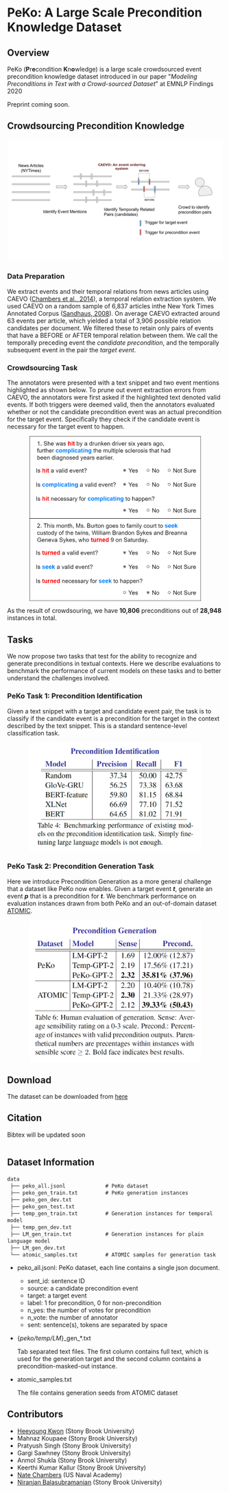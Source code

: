 # PeKo: A Large Scale Precondition Knowledge Dataset

## Overview
PeKo (**P**r**e**condition **K**n**o**wledge) is a large scale crowdsourced event precondition knowledge dataset introduced in our paper "_Modeling Preconditions in Text with a Crowd-sourced Dataset_" at EMNLP Findings 2020 

Preprint coming soon.

## Crowdsourcing Precondition Knowledge
![Crowdsourcing Task](images/crowdsourcing.svg)
### Data Preparation
We extract events and their temporal relations from news articles using CAEVO ([Chambers et al., 2014](https://www.usna.edu/Users/cs/nchamber/caevo/)), a temporal relation extraction system. We used CAEVO on a random sample of 6,837 articles inthe New York Times Annotated Corpus ([Sandhaus, 2008](https://catalog.ldc.upenn.edu/LDC2008T19)). 
On average CAEVO extracted around 63 events per article, which yielded a total of 3,906 possible relation candidates per document. We filtered these to retain only pairs of events that have a BEFORE or AFTER temporal relation between them. We call the temporally preceding event the _candidate precondition_, and the temporally subsequent event in the pair the _target event_.
### Crowdsourcing Task
The annotators were presented with a text snippet and two event mentions highlighted as shown below. To prune out event extraction errors from CAEVO, the annotators were first asked if the highlighted text denoted valid events. If both triggers were deemed valid, then the annotators evaluated whether or not the candidate precondition event was an actual precondition for the target event. Specifically they check if the candidate event is necessary for the target event to happen.
<p align="center">
  <img align="middle" src="images/mturk_example.png" alt="HIT example" width="400"/>
</p>

As the result of crowdsouring, we have **10,806** preconditions out of **28,948** instances in total.

## Tasks
We now propose two tasks that test for the ability to recognize and generate preconditions in textual contexts. Here we describe evaluations to benchmark the performance of current models on these tasks and to better understand the challenges involved.

### PeKo Task 1: Precondition Identification
Given a text snippet with a target and candidate event pair, the task is to classify if the candidate event is a precondition for the target in the context described by the text snippet. This is a standard sentence-level classification task.
<p align="center">
  <img align="middle" src="images/result_table.png" alt="Result Table" width="400"/>
</p>

### PeKo Task 2: Precondition Generation Task
Here we introduce Precondition Generation as a more general challenge that a dataset like PeKo now enables. Given a target event **_t_**, generate an event **_p_** that is a precondition for **_t_**. We benchmark performance on evaluation instances drawn from both PeKo and an out-of-domain dataset [ATOMIC](https://homes.cs.washington.edu/~msap/atomic/).
<p align="center">
  <img align="middle" src="images/gen_result_table.png" alt="Generation Result Table" width="400"/>
</p>


## Download
The dataset can be downloaded from [here](https://drive.google.com/file/d/1FmKcFjKmiT7xWou97xp4nxlNc4UBk8Lq/view?usp=sharing)

## Citation
Bibtex will be updated soon
   ```
   ```

## Dataset Information

```
data
 ├── peko_all.jsonl             # PeKo dataset
 ├── peko_gen_train.txt         # PeKo generation instances
 ├── peko_gen_dev.txt
 ├── peko_gen_test.txt
 ├── temp_gen_train.txt         # Generation instances for temporal model
 ├── temp_gen_dev.txt
 ├── LM_gen_train.txt           # Generation instances for plain language model
 ├── LM_gen_dev.txt
 └── atomic_samples.txt         # ATOMIC samples for generation task
```
- peko_all.jsonl: PeKo dataset, each line contains a single json document.
  - sent_id: sentence ID
  - source: a candidate precondition event
  - target: a target event
  - label: 1 for precondition, 0 for non-precondition
  - n_yes: the number of votes for precondition
  - n_vote: the number of annotator
  - sent: sentence(s), tokens are separated by space
  
 - {_peko/temp/LM_}\_gen\_\*.txt
 
   Tab separated text files. The first column contains full text, which is used for the generation target and the second column contains a precondition-masked-out instance.
 
 - atomic_samples.txt
 
   The file contains generation seeds from ATOMIC dataset

## Contributors
- [Heeyoung Kwon](https://heeyoungkwon.com) (Stony Brook University)
- Mahnaz Koupaee (Stony Brook University)
- Pratyush Singh (Stony Brook University)
- Gargi Sawhney (Stony Brook University) 
- Anmol Shukla (Stony Brook University) 
- Keerthi Kumar Kallur (Stony Brook University) 
- [Nate Chambers](https://www.usna.edu/Users/cs/nchamber/) (US Naval Academy)
- [Niranjan Balasubramanian](https://www3.cs.stonybrook.edu/~niranjan) (Stony Brook University)

